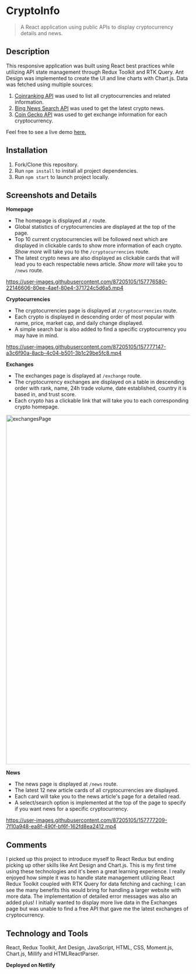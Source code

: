 # CryptoInfo 
> A React application using public APIs to display cryptocurrency details and news. 

## Description
This responsive application was built using React best practices while utilizing API state management through Redux Toolkit and RTK Query. Ant Design was implemented to create the UI and line charts with Chart.js. Data was fetched using multiple sources:

1. [Coinranking API](https://developers.coinranking.com/api/documentation) was used to list all cryptocurrencies and related information. 
2. [Bing News Search API](https://www.microsoft.com/en-us/bing/apis/bing-news-search-api) was used to get the latest crypto news. 
3. [Coin Gecko API](https://www.coingecko.com/en/api) was used to get exchange information for each cryptocurrency. 


 Feel free to see a live demo [here.](https://cryptoinfosho.netlify.app/)

## Installation
1. Fork/Clone this repository. 
2. Run `npm install` to install all project dependencies. 
3. Run `npm start` to launch project locally. 

## Screenshots and Details
**Homepage**
- The homepage is displayed at `/` route.
- Global statistics of cryptocurrencies are displayed at the top of the page. 
- Top 10 current cryptocurrencies will be followed next which are displayed in clickable cards to show more information of each crypto. *Show more* will take you to the `/cryptocurrencies` route. 
- The latest crypto news are also displayed as clickable cards that will lead you to each respectable news article. *Show more* will take you to `/news` route. 


https://user-images.githubusercontent.com/87205105/157776580-22146606-80ee-4aef-80e4-371724c5d6a5.mp4




**Cryptocurrencies**
- The cryptocurrencies page is displayed at `/cryptocurrencies` route. 
- Each crypto is displayed in descending order of most popular with name, price, market cap, and daily change displayed. 
- A simple search bar is also added to find a specific cryptocurrency you may have in mind. 

https://user-images.githubusercontent.com/87205105/157777147-a3c6f90a-8acb-4c04-b501-3b1c29be5fc8.mp4


**Exchanges**
- The exchanges page is displayed at `/exchange` route. 
- The cryptocurrency exchanges are displayed on a table in descending order with rank, name, 24h trade volume, date established, country it is based in, and trust score. 
- Each crypto has a clickable link that will take you to each corresponding crypto homepage. 

<img width="955" alt="exchangesPage" src="https://user-images.githubusercontent.com/87205105/157777188-685cf39e-b72b-41a5-9f2a-41423e666f6d.PNG">


**News**
- The news page is displayed at `/news` route. 
- The latest 12 new article cards of all cryptocurrencies are displayed. 
- Each card will take you to the news article's page for a detailed read. 
- A select/search option is implemented at the top of the page to specify if you want news for a specific cryptocurrency. 



https://user-images.githubusercontent.com/87205105/157777209-7f10a948-ea8f-490f-bf6f-162fd8ea2412.mp4



## Comments 
I picked up this project to introduce myself to React Redux but ending picking up other skills like Ant Design and Chart.js. This is my first time using these technologies and it's been a great learning experience. I really enjoyed how simple it was to handle state management utilizing React Redux Toolkit coupled with RTK Query for data fetching and caching; I can see the many benefits this would bring for handling a larger website with more data. The implementation of detailed error messages was also an added plus! I initially wanted to display more live data in the Exchanges page but was unable to find a free API that gave me the latest exchanges of cryptocurrency.   

## Technology and Tools

React, Redux Toolkit, Ant Design, JavaScript, HTML, CSS, Moment.js, Chart.js, Millify and HTMLReactParser. 

**Deployed on Netlify**
